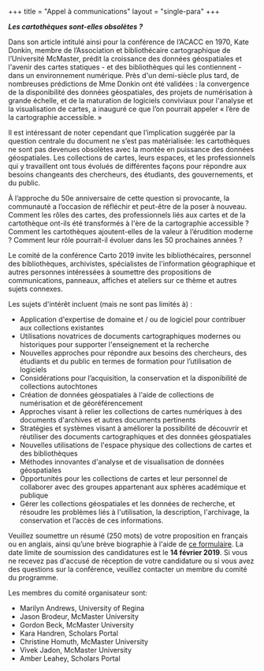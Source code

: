 +++
title = "Appel à communications"
layout = "single-para"
+++

***Les cartothèques sont-elles obsolètes ?***

Dans son article intitulé ainsi pour la conférence de l’ACACC en 1970, Kate Donkin, membre de l’Association et bibliothécaire cartographique de l’Université McMaster, prédit la croissance des données géospatiales et l'avenir des cartes statiques - et des bibliothèques qui les contiennent - dans un environnement numérique. Près d'un demi-siècle plus tard, de nombreuses prédictions de Mme Donkin ont été validées : la convergence de la disponibilité des données géospatiales, des projets de numérisation à grande échelle, et de la maturation de logiciels conviviaux pour l'analyse et la visualisation de cartes, a inauguré ce que l’on pourrait appeler « l’ère de la cartographie accessible. »

Il est intéressant de noter cependant que l’implication suggérée par la question centrale du document ne s’est pas matérialisée: les cartothèques ne sont pas devenues obsolètes avec la montée en puissance des données géospatiales. Les collections de cartes, leurs espaces, et les professionnels qui y travaillent ont tous évolués de différentes façons pour répondre aux besoins changeants des chercheurs, des étudiants, des gouvernements, et du public.

À l’approche du 50e anniversaire de cette question si provocante, la communauté a l’occasion de réfléchir et peut-être de la poser à nouveau. Comment les rôles des cartes, des professionnels liés aux cartes et de la cartothèque ont-ils été transformés à l'ère de la cartographie accessible ? Comment les cartothèques ajoutent-elles de la valeur à l’érudition moderne ? Comment leur rôle pourrait-il évoluer dans les 50 prochaines années ?

Le comité de la conférence Carto 2019 invite les bibliothécaires, personnel des bibliothèques, archivistes, spécialistes de l'information géographique et autres personnes intéressées à soumettre des propositions de communications, panneaux, affiches et ateliers sur ce thème et autres sujets connexes.

Les sujets d'intérêt incluent (mais ne sont pas limités à) :

* Application d'expertise de domaine et / ou de logiciel pour contribuer aux collections existantes
* Utilisations novatrices de documents cartographiques modernes ou historiques pour supporter l'enseignement et la recherche
* Nouvelles approches pour répondre aux besoins des chercheurs, des étudiants et du public en termes de formation pour l’utilisation de logiciels
* Considérations pour l’acquisition, la conservation et la disponibilité de collections autochtones
* Création de données géospatiales à l'aide de collections de numérisation et de géoréférencement
* Approches visant à relier les collections de cartes numériques à des documents d'archives et autres documents pertinents
* Stratégies et systèmes visant à améliorer la possibilité de découvrir et réutiliser des documents cartographiques et des données géospatiales
* Nouvelles utilisations de l'espace physique des collections de cartes et des bibliothèques
* Méthodes innovantes d'analyse et de visualisation de données géospatiales
* Opportunités pour les collections de cartes et leur personnel de collaborer avec des groupes appartenant aux sphères académique et publique
* Gérer les collections géospatiales et les données de recherche, et résoudre les problèmes liés à l'utilisation, la description, l'archivage, la conservation et l’accès de ces informations.


Veuillez soumettre un résumé (250 mots) de votre proposition en français ou en anglais, ainsi qu’une brève biographie à l'aide de [ce formulaire](https://goo.gl/forms/WORLV0t03O8r8hRk1). La date limite de soumission des candidatures est le **14 février 2019**. Si vous ne recevez pas d'accusé de réception de votre candidature ou si vous avez des questions sur la conférence, veuillez contacter un membre du comité du programme.


Les membres du comité organisateur sont:

* Marilyn Andrews, University of Regina
* Jason Brodeur, McMaster University
* Gordon Beck, McMaster University
* Kara Handren, Scholars Portal
* Christine Homuth, McMaster University
* Vivek Jadon, McMaster University
* Amber Leahey, Scholars Portal
